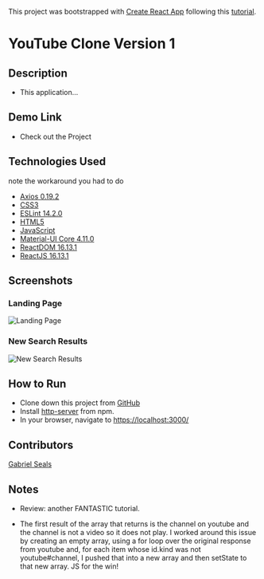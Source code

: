 This project was bootstrapped with [Create React App](https://github.com/facebook/create-react-app) following this [tutorial](https://youtu.be/VPVzx1ZOVuw).

# YouTube Clone Version 1

## Description

* This application...

## Demo Link

* Check out the Project

## Technologies Used
note the workaround you had to do

* [Axios 0.19.2](https://www.npmjs.com/package/axios)
* [CSS3](https://www.w3.org/Style/CSS/Overview.en.html)
* [ESLint 14.2.0](https://eslint.org/)
* [HTML5](https://html.spec.whatwg.org/multipage/)
* [JavaScript](https://www.javascript.com/)
* [Material-UI Core 4.11.0](https://material-ui.com/)
* [ReactDOM 16.13.1](https://www.npmjs.com/package/react-dom)
* [ReactJS 16.13.1](https://reactjs.org/docs/create-a-new-react-app.html)

## Screenshots

### Landing Page
![Landing Page]()

### New Search Results
![New Search Results]()


## How to Run

* Clone down this project from [GitHub](https://github.com/gseals/youtube-clone)
* Install [http-server](https://www.npmjs.com/package/http-server) from npm.
* In your browser, navigate to [https://localhost:3000/](https://localhost:3000/)

## Contributors

[Gabriel Seals](https://github.com/gseals)

## Notes
* Review: another FANTASTIC tutorial.

* The first result of the array that returns is the channel on youtube and the channel is not a video so it does not play. I worked around this issue by creating an empty array, using a for loop over the original response from youtube and, for each item whose id.kind was not youtube#channel, I pushed that into a new array and then setState to that new array. JS for the win!